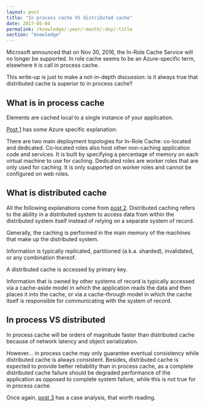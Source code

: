 ```yaml
---
layout: post
title: "In process cache VS distributed cache"
date: 2017-05-04
permalink: /knowledge/:year/:month/:day/:title
section: "knowledge"
---
```


Microsoft announced that on Nov 30, 2016, the In-Role Cache Service will no longer be supported. In role cache seems to be an Azure-specific term, elsewhere it is call in process cache. 

This write-up is just to make a not-in-depth discussion: is it always true that distributed cache is superior to in process cache?

## What is in process cache
Elements are cached local to a single instance of your application. 

[Post 1](https://msdn.microsoft.com/en-us/library/azure/hh914161.aspx) 
has some Azure specific explanation:

There are two main deployment topologies for In-Role Cache: co-located and dedicated. Co-located roles also host other non-caching application code and services. It is built by specifying a percentage of memory on each virtual machine to use for caching. Dedicated roles are worker roles that are only used for caching. It is only supported on worker roles and cannot be configured on web roles.

## What is distributed cache
All the following explanations come from [post 2](https://www.quora.com/What-is-distributed-caching#). 
Distributed caching refers to the ability in a distributed system to access data from within the distributed system itself instead of relying on a separate system of record.

Generally, the caching is performed in the main memory of the machines that make up the distributed system.

Information is typically replicated, partitioned (a.k.a. sharded), invalidated, or any combination thereof.

A distributed cache is accessed by primary key.

Information that is owned by other systems of record is typically accessed via a cache-aside model in which the application reads the data and then places it into the cache, or via a cache-through model in which the cache itself is responsible for communicating with the system of record.

## In process VS distributed
In process cache will be orders of magnitude faster than distributed cache because of network latency and object serialization.

However... in process cache may only guarantee eventual consistency while distributed cache is always consistent. Besides, distributed cache is expected to provide better reliability than in process cache, as a complete distributed cache failure should be degraded performance of the application as opposed to complete system failure, while this is not true for in process cache.

Once again, [post 3](http://stackoverflow.com/questions/26297511/performance-difference-between-azure-redis-cache-and-in-role-cache-for-outputcac) has a case analysis, that worth reading. 